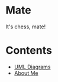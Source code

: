 # Mate

It's chess, mate!

# Contents

* [UML Diagrams](/Mate/mate_uml.html)
* [About Me](/Mate/about_me.html)